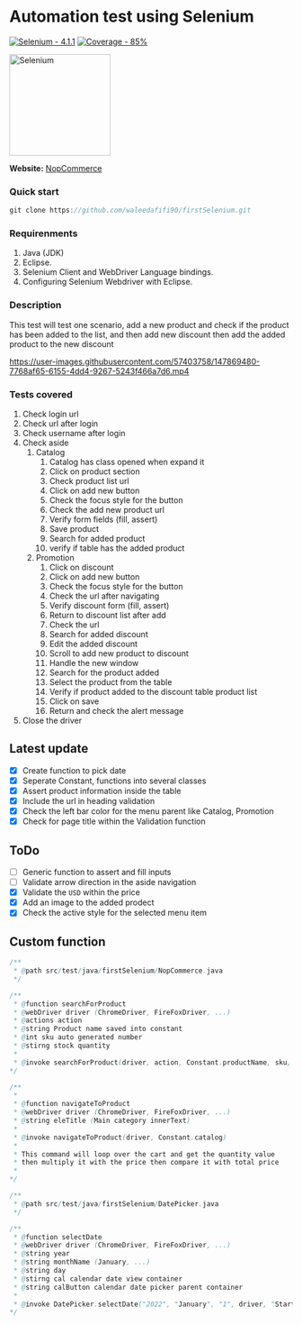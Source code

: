 # Automation test using Selenium
[![Selenium - 4.1.1](https://img.shields.io/badge/Selenium-4.1.1-2ea44f)](https://)
[![Coverage - 85%](https://img.shields.io/badge/Coverage-90-2D4263)](https://)

<a href="https://selenium.dev"><img src="https://selenium.dev/images/selenium_logo_square_green.png" width="180" alt="Selenium"/></a>

**Website:** [NopCommerce](https://admin-demo.nopcommerce.com/)

### Quick start
```Java
git clone https://github.com/waleedafifi90/firstSelenium.git
```

### Requirenments
1. Java (JDK)
2. Eclipse.
3. Selenium Client and WebDriver Language bindings.
4. Configuring Selenium Webdriver with Eclipse.

### Description
This test will test one scenario, add a new product and check if the product has been added to the list, and then add new discount then add the added product to the new discount


https://user-images.githubusercontent.com/57403758/147869480-7768af65-6155-4dd4-9267-5243f466a7d6.mp4


### Tests covered
1. Check login url
2. Check url after login
3. Check username after login
4. Check aside 
   1. Catalog
      1. Catalog has class opened when expand it
      2. Click on product section
      3. Check product list url
      4. Click on add new button
      5. Check the focus style for the button
      6. Check the add new product url
      7. Verify form fields (fill, assert)
      8. Save product
      9. Search for added product
      10. verify if table has the added product
    1.  Promotion
          1. Click on discount
          2. Click on add new button
          3. Check the focus style for the button
          4. Check the url after navigating
          5. Verify discount form (fill, assert)
          6. Return to discount list after add
          7. Check the url
          8. Search for added discount
          9. Edit the added discount
          10. Scroll to add new product to discount
          11. Handle the new window
          12. Search for the product added
          13. Select the product from the table
          14. Verify if product added to the discount table product list
          15. Click on save
          16. Return and check the alert message
5. Close the driver

## Latest update
- [x] Create function to pick date
- [x] Seperate Constant, functions into several classes
- [x] Assert product information inside the table
- [x] Include the url in heading validation
- [x] Check the left bar color for the menu parent like Catalog, Promotion
- [x] Check for page title within the Validation function

## ToDo
- [ ] Generic function to assert and fill inputs
- [ ] Validate arrow direction in the aside navigation
- [x] Validate the `USD` within the price
- [x] Add an image to the added prodect
- [x] Check the active style for the selected menu item

## Custom function
```Java
/**
 * @path src/test/java/firstSelenium/NopCommerce.java
 */

/** 
 * @function searchForProduct 
 * @webDriver driver (ChromeDriver, FireFoxDriver, ...)
 * @actions action
 * @string Product name saved into constant
 * @int sku auto generated number
 * @stirng stock quantity
 * 
 * @invoke searchForProduct(driver, action, Constant.productName, sku, Constant.price, Constant.quantity);
*/

/**
 * 
 * @function navigateToProduct
 * @webDriver driver (ChromeDriver, FireFoxDriver, ...)
 * @string eleTitle (Main category innerText)
 * 
 * @invoke navigateToProduct(driver, Constant.catalog)
 * 
 * This command will loop over the cart and get the quantity value
 * then multiply it with the price then compare it with total price
 * 
*/
```

```Java
/**
 * @path src/test/java/firstSelenium/DatePicker.java
 */

/** 
 * @function selectDate 
 * @webDriver driver (ChromeDriver, FireFoxDriver, ...)
 * @string year
 * @string monthName (January, ...)
 * @string day
 * @stirng cal calendar date view container
 * @string calButton calendar date picker parent container
 * 
 * @invoke DatePicker.selectDate("2022", "January", "1", driver, "StartDateUtc_dateview", "StartDateUtc");
*/
```
